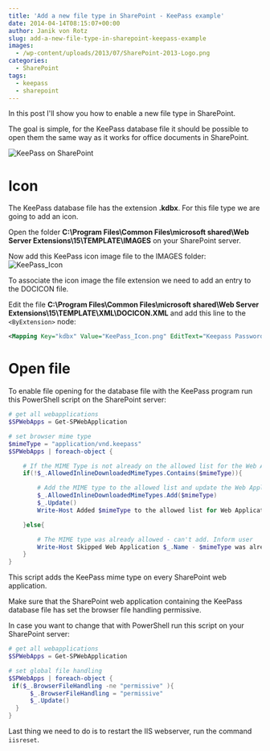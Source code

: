 ```yaml
---
title: 'Add a new file type in SharePoint - KeePass example'
date: 2014-04-14T08:15:07+00:00
author: Janik von Rotz
slug: add-a-new-file-type-in-sharepoint-keepass-example
images:
  - /wp-content/uploads/2013/07/SharePoint-2013-Logo.png
categories:
  - SharePoint
tags:
  - keepass
  - sharepoint
---
```

In this post I'll show you how to enable a new file type in SharePoint.

The goal is simple, for the KeePass database file it should be possible to open them the same way as it works for office documents in SharePoint.

![KeePass on SharePoint](/wp-content/uploads/2014/04/KeePass-on-SharePoint.jpg)
<!--more-->
# Icon

The KeePass database file has the extension **.kdbx**. For this file type we are going to add an icon.

Open the folder **C:\Program Files\Common Files\microsoft shared\Web Server Extensions\15\TEMPLATE\IMAGES** on your SharePoint server.

Now add this KeePass icon image file to the IMAGES folder: ![KeePass_Icon](/wp-content/uploads/2014/04/KeePass_Icon.png)

To associate the icon image the file extension we need to add an entry to the DOCICON file.

Edit the file **C:\Program Files\Common Files\microsoft shared\Web Server Extensions\15\TEMPLATE\XML\DOCICON.XML** and add this line to the `<ByExtension>` node:

```xml
<Mapping Key="kdbx" Value="KeePass_Icon.png" EditText="Keepass Password Manager"/>
```

# Open file

To enable file opening for the database file with the KeePass program run this PowerShell script on the SharePoint server:

```powershell
# get all webapplications
$SPWebApps = Get-SPWebApplication

# set browser mime type
$mimeType = "application/vnd.keepass"
$SPWebApps | foreach-object { 

    # If the MIME Type is not already on the allowed list for the Web Application 
    if(!$_.AllowedInlineDownloadedMimeTypes.Contains($mimeType)){ 

        # Add the MIME type to the allowed list and update the Web Application 
        $_.AllowedInlineDownloadedMimeTypes.Add($mimeType) 
        $_.Update() 
        Write-Host Added $mimeType to the allowed list for Web Application $_.Name 

    }else{ 

        # The MIME type was already allowed - can't add. Inform user 
        Write-Host Skipped Web Application $_.Name - $mimeType was already allowed 
    } 
}
```

This script adds the KeePass mime type on every SharePoint web application.

Make sure that the SharePoint web application containing the KeePass database file has set the browser file handling permissive.

In case you want to change that with PowerShell run this script on your SharePoint server:

```powershell
# get all webapplications
$SPWebApps = Get-SPWebApplication

# set global file handling
$SPWebApps | foreach-object {
 if($_.BrowserFileHandling -ne "permissive" ){
      $_.BrowserFileHandling = "permissive" 
      $_.Update()
  }
}
```

Last thing we need to do is to restart the IIS webserver, run the command `iisreset`.

